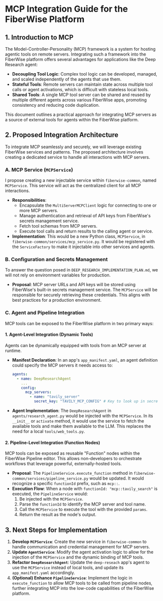 # MCP Integration Guide for the FiberWise Platform

## 1. Introduction to MCP

The Model-Controller-Personality (MCP) framework is a system for hosting agentic tools on remote servers. Integrating such a framework into the FiberWise platform offers several advantages for applications like the Deep Research agent:

*   **Decoupling Tool Logic**: Complex tool logic can be developed, managed, and scaled independently of the agents that use them.
*   **Stateful Tools**: Remote servers can maintain state across multiple tool calls or agent activations, which is difficult with stateless local tools.
*   **Shared Tools**: A single MCP tool server can be shared and reused by multiple different agents across various FiberWise apps, promoting consistency and reducing code duplication.

This document outlines a practical approach for integrating MCP servers as a source of external tools for agents within the FiberWise platform.

## 2. Proposed Integration Architecture

To integrate MCP seamlessly and securely, we will leverage existing FiberWise services and patterns. The proposed architecture involves creating a dedicated service to handle all interactions with MCP servers.

### A. MCP Service (`MCPService`)

I propose creating a new injectable service within `fiberwise-common`, named `MCPService`. This service will act as the centralized client for all MCP interactions.

*   **Responsibilities**:
    *   Encapsulate the `MultiServerMCPClient` logic for connecting to one or more MCP servers.
    *   Manage authentication and retrieval of API keys from FiberWise's secrets management service.
    *   Fetch tool schemas from MCP servers.
    *   Execute tool calls and return results to the calling agent or service.
*   **Implementation**: This would be a new Python class, `MCPService`, in `fiberwise-common/services/mcp_service.py`. It would be registered with the `ServiceFactory` to make it injectable into other services and agents.

### B. Configuration and Secrets Management

To answer the question posed in `DEEP_RESEARCH_IMPLEMENTATION_PLAN.md`, we will not rely on environment variables for production.

*   **Proposal**: MCP server URLs and API keys will be stored using FiberWise's built-in secrets management service. The `MCPService` will be responsible for securely retrieving these credentials. This aligns with best practices for a production environment.

### C. Agent and Pipeline Integration

MCP tools can be exposed to the FiberWise platform in two primary ways:

#### 1. Agent-Level Integration (Dynamic Tools)

Agents can be dynamically equipped with tools from an MCP server at runtime.

*   **Manifest Declaration**: In an app's `app_manifest.yaml`, an agent definition could specify the MCP servers it needs access to:
    ```yaml
    agents:
      - name: DeepResearchAgent
        ...
        config:
          mcp_servers:
            - name: "tavily_server"
              secret_key: "TAVILY_MCP_CONFIG" # Key to look up in secrets store
    ```
*   **Agent Implementation**: The `DeepResearchAgent` in `agents/research_agent.py` would be injected with the `MCPService`. In its `__init__` or `activate` method, it would use the service to fetch the available tools and make them available to the LLM. This replaces the need for a local `tools/web_tools.py`.

#### 2. Pipeline-Level Integration (Function Nodes)

MCP tools can be exposed as reusable "Function" nodes within the FiberWise Pipeline editor. This allows non-developers to orchestrate workflows that leverage powerful, externally-hosted tools.

*   **Proposal**: The `PipelineService.execute_function` method in `fiberwise-common/services/pipeline_service.py` would be updated. It would recognize a specific `functionId` prefix, such as `mcp::`.
*   **Execution Flow**: When a node with `functionId: "mcp::tavily_search"` is executed, the `PipelineService` would:
    1.  Be injected with the `MCPService`.
    2.  Parse the `functionId` to identify the MCP server and tool name.
    3.  Call the `MCPService` to execute the tool with the provided `params`.
    4.  Return the result as the node's output.

## 3. Next Steps for Implementation

1.  **Develop `MCPService`**: Create the new service in `fiberwise-common` to handle communication and credential management for MCP servers.
2.  **Update `AgentService`**: Modify the agent activation logic to allow for the injection of the `MCPService` and the dynamic binding of MCP tools.
3.  **Refactor `DeepResearchAgent`**: Update the `deep-reseach` app's agent to use the `MCPService` instead of local tools, and update its `app_manifest.yaml` accordingly.
4.  **(Optional) Enhance `PipelineService`**: Implement the logic in `execute_function` to allow MCP tools to be called from pipeline nodes, further integrating MCP into the low-code capabilities of the FiberWise platform.
